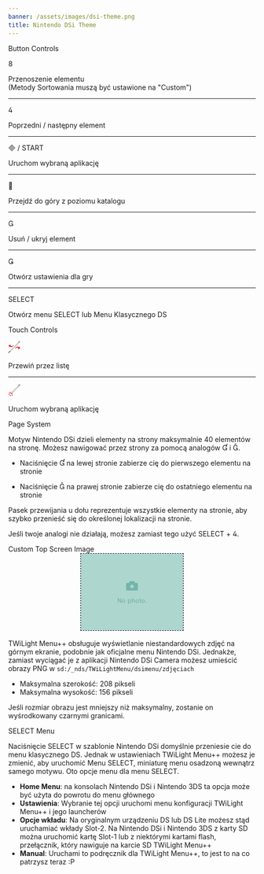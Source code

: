 ```yaml
---
banner: /assets/images/dsi-theme.png
title: Nintendo DSi Theme
---
```


<div id="button-controls" class="section-title">Button Controls</div>
<div class="section-body">
    <div class="button-action-group">
        <p class="button-action button">&#xE079;</p>
        <p class="button-action-text">Przenoszenie elementu<br>(Metody Sortowania muszą być ustawione na "Custom")</p>
    </div>
    <hr>
    <div class="button-action-group">
        <p class="button-action button">&#xE07E;</p>
        <p class="button-action-text">Poprzedni / następny element</p>
    </div>
    <hr>
    <div class="button-action-group">
        <p class="button-action"><span class="button">&#xE000; /</span> START</p>
        <p class="button-action-text">Uruchom wybraną aplikację</p>
    </div>
    <hr>
    <div class="button-action-group">
        <p class="button-action button">&#xE001;</p>
        <p class="button-action-text">Przejdź do góry z poziomu katalogu</p>
    </div>
    <hr>
    <div class="button-action-group">
        <p class="button-action button">&#xE002;</p>
        <p class="button-action-text">Usuń / ukryj element</p>
    </div>
    <hr>
    <div class="button-action-group">
        <p class="button-action button">&#xE003;</p>
        <p class="button-action-text">Otwórz ustawienia dla gry</p>
    </div>
    <hr>
    <div class="button-action-group">
        <p class="button-action">SELECT</p>
        <p class="button-action-text">Otwórz menu SELECT lub Menu Klasycznego DS</p>
    </div>
</div>

<div id="touch-controls" class="section-title">Touch Controls</div>
<div class="section-body">
    <div class="button-action-group">
        <p class="button-action"><img src="/assets/images/left-right.png"></p>
        <p class="button-action-text">Przewiń przez listę</p>
    </div>
    <hr>
    <div class="button-action-group">
        <p class="button-action"><img src="/assets/images/tap.png"></p>
        <p class="button-action-text">Uruchom wybraną aplikację</p>
    </div>
    <!-- <hr>
    <div>
        <p>
            If the Sort Method is set to "Custom", you can drag the icon up to move it.
        </p>
    </div> -->
</div>

<div id="page-system" class="section-title">Page System</div>
<div class="section-body">
    <p>
        Motyw Nintendo DSi dzieli elementy na strony maksymalnie 40 elementów na stronę. Możesz nawigować przez strony za pomocą analogów &#xE004; i &#xE005;.
    </p>
    <ul>
        <li><p>Naciśnięcie &#xE004; na lewej stronie zabierze cię do pierwszego elementu na stronie</p></li>
        <li><p>Naciśnięcie &#xE005; na prawej stronie zabierze cię do ostatniego elementu na stronie</p></li>
    </ul>
    <p>
        Pasek przewijania u dołu reprezentuje wszystkie elementy na stronie, aby szybko przenieść się do określonej lokalizacji na stronie.
    </p>
    <p>
        Jeśli twoje analogi nie działają, możesz zamiast tego użyć SELECT + &#xE07E;.
    </p>
</div>

<div id="custom-top-screen-image" class="section-title">Custom Top Screen Image</div>
<div class="section-body">
    <div style="text-align: center;"><img style="border-color: black; border-width: 1px; border-style: dashed;" src="/assets/images/photo-default.png"></div>
    <p>TWiLight Menu++ obsługuje wyświetlanie niestandardowych zdjęć na górnym ekranie, podobnie jak oficjalne menu Nintendo DSi. Jednakże, zamiast wyciągać je z aplikacji Nintendo DSi Camera możesz umieścić obrazy PNG w <code class="language-plaintext wrap">sd:/_nds/TWiLightMenu/dsimenu/zdjęciach</code></p>
    <ul>
        <li>Maksymalna szerokość: 208 pikseli</li>
        <li>Maksymalna wysokość: 156 pikseli</li>
    </ul>
    <p>Jeśli rozmiar obrazu jest mniejszy niż maksymalny, zostanie on wyśrodkowany czarnymi granicami.</p>
</div>

<div id="select-menu" class="section-title">SELECT Menu</div>
<div class="section-body">
    <p>
        Naciśnięcie SELECT w szablonie Nintendo DSi domyślnie przeniesie cie do menu klasycznego DS. Jednak w ustawieniach TWiLight Menu++ możesz je zmienić, aby uruchomić Menu SELECT, miniaturę menu osadzoną wewnątrz samego motywu. Oto opcje menu dla menu SELECT.
    </p>
    <ul>
        <li><strong>Home Menu</strong>: na konsolach Nintendo DSi i Nintendo 3DS ta opcja może być użyta do powrotu do menu głównego</li>
        <li><strong>Ustawienia</strong>: Wybranie tej opcji uruchomi menu konfiguracji TWiLight Menu++ i jego launcherów</li>
        <li><strong>Opcje wkładu</strong>: Na oryginalnym urządzeniu DS lub DS Lite możesz stąd uruchamiać wkłady Slot-2. Na Nintendo DSi i Nintendo 3DS z karty SD można uruchomić kartę Slot-1 lub z niektórymi kartami flash, przełącznik, który nawiguje na karcie SD TWiLight Menu++</li>
        <li><strong>Manual</strong>: Uruchami to podręcznik dla TWiLight Menu++, to jest to na co patrzysz teraz :P</li>
    </ul>
</div>
